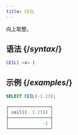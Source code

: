 ```yaml
---
title: CEIL
---
```


向上取整。

## 语法 {/*syntax*/}

```sql
CEIL( <x> )
```

## 示例 {/*examples*/}

```sql
SELECT CEIL(-1.23);

┌────────────────┐
│ ceil((- 1.23)) │
├────────────────┤
│             -1 │
└────────────────┘
```